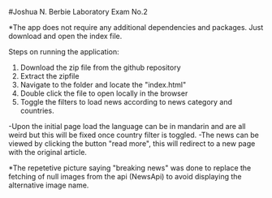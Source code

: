 #Joshua N. Berbie Laboratory Exam No.2 

*The app does not require any additional dependencies and packages. Just download and open the index file.

Steps on running the application:
1. Download the zip file from the github repository 
2. Extract the zipfile
3. Navigate to the folder and locate the "index.html"
4. Double click the file to open locally in the browser
5. Toggle the filters to load news according to news category and countries.

-Upon the initial page load the language can be in mandarin and are all weird but this will be fixed once country filter is toggled.
-The news can be viewed by clicking the button "read more", this will redirect to a new page with the original article.

*The repetetive picture saying "breaking news" was done to replace the fetching of null images from the api (NewsApi) to avoid
displaying the alternative image name.
